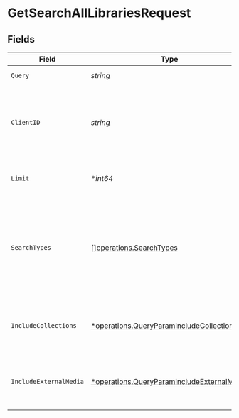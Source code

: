 # GetSearchAllLibrariesRequest


## Fields

| Field                                                                                                         | Type                                                                                                          | Required                                                                                                      | Description                                                                                                   | Example                                                                                                       |
| ------------------------------------------------------------------------------------------------------------- | ------------------------------------------------------------------------------------------------------------- | ------------------------------------------------------------------------------------------------------------- | ------------------------------------------------------------------------------------------------------------- | ------------------------------------------------------------------------------------------------------------- |
| `Query`                                                                                                       | *string*                                                                                                      | :heavy_check_mark:                                                                                            | The search query term.                                                                                        |                                                                                                               |
| `ClientID`                                                                                                    | *string*                                                                                                      | :heavy_check_mark:                                                                                            | An opaque identifier unique to the client (UUID, serial number, or other unique device ID)                    | 3381b62b-9ab7-4e37-827b-203e9809eb58                                                                          |
| `Limit`                                                                                                       | **int64*                                                                                                      | :heavy_minus_sign:                                                                                            | Limit the number of results returned.                                                                         |                                                                                                               |
| `SearchTypes`                                                                                                 | [][operations.SearchTypes](../../models/operations/searchtypes.md)                                            | :heavy_minus_sign:                                                                                            | A comma-separated list of search types to include. Valid values are: movies, music, otherVideos, people, tv.<br/> | movies,music,otherVideos,people,tv                                                                            |
| `IncludeCollections`                                                                                          | [*operations.QueryParamIncludeCollections](../../models/operations/queryparamincludecollections.md)           | :heavy_minus_sign:                                                                                            | Whether to include collections in the search results.                                                         | 1                                                                                                             |
| `IncludeExternalMedia`                                                                                        | [*operations.QueryParamIncludeExternalMedia](../../models/operations/queryparamincludeexternalmedia.md)       | :heavy_minus_sign:                                                                                            | Whether to include external media in the search results.                                                      | 1                                                                                                             |